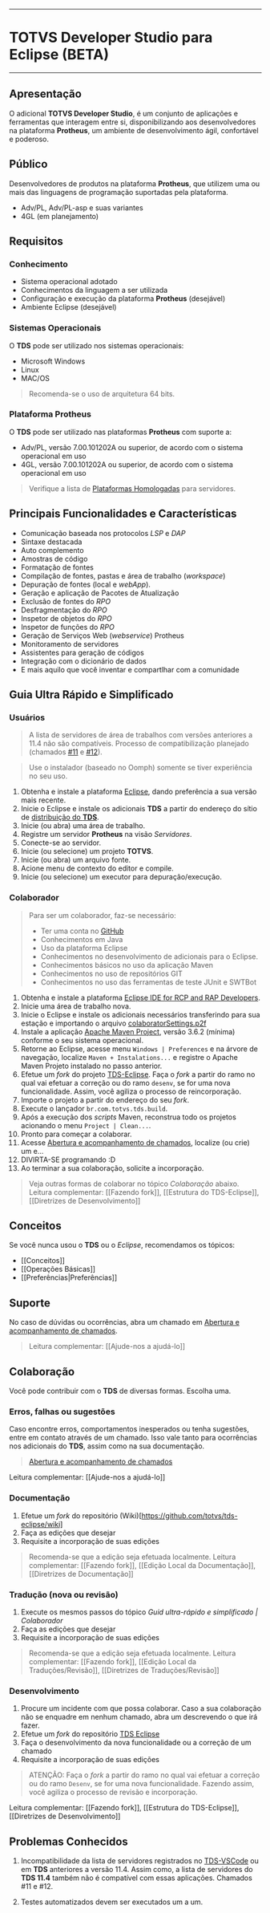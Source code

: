 ***
# TOTVS Developer Studio para Eclipse (BETA)
***

## Apresentação

O adicional **TOTVS Developer Studio**, é um conjunto de aplicações e ferramentas que interagem entre si, disponibilizando aos desenvolvedores na plataforma **Protheus**, um ambiente de desenvolvimento ágil, confortável e poderoso.

## Público

Desenvolvedores de produtos na plataforma **Protheus**, que utilizem uma ou mais das linguagens de programação suportadas pela plataforma.

* Adv/PL, Adv/PL-asp e suas variantes
* 4GL (em planejamento)

## Requisitos

### Conhecimento

* Sistema operacional adotado
* Conhecimentos da linguagem a ser utilizada
* Configuração e execução da plataforma **Protheus** (desejável)
* Ambiente Eclipse (desejável)

### Sistemas Operacionais

O **TDS** pode ser utilizado nos sistemas operacionais:

* Microsoft Windows
* Linux
* MAC/OS 

> Recomenda-se o uso de arquitetura 64 bits.

### Plataforma Protheus

O **TDS** pode ser utilizado nas plataformas **Protheus** com suporte a:

* Adv/PL, versão 7.00.101202A ou superior, de acordo com o sistema operacional em uso
* 4GL, versão 7.00.101202A ou superior, de acordo com o sistema operacional em uso

> Verifique a lista de [Plataformas Homologadas](http://tdn.totvs.com/x/MQW-Ag) para servidores.
    
## Principais Funcionalidades e Características

* Comunicação baseada nos protocolos _LSP_ e _DAP_
* Sintaxe destacada
* Auto complemento
* Amostras de código
* Formatação de fontes
* Compilação de fontes, pastas e área de trabalho (_workspace_)
* Depuração de fontes (local e _webApp_).
* Geração e aplicação de Pacotes de Atualização
* Exclusão de fontes do _RPO_
* Desfragmentação do _RPO_
* Inspetor de objetos do _RPO_
* Inspetor de funções do _RPO_
* Geração de Serviços Web (_webservice_) Protheus
* Monitoramento de servidores
* Assistentes para geração de códigos
* Integração com o dicionário de dados
* E mais aquilo que você inventar e compartlhar com a comunidade

## Guia Ultra Rápido e Simplificado 

### Usuários

> A lista de servidores de área de trabalhos com versões anteriores a 11.4 não são compatíveis.
Processo de compatibilização planejado (chamados [#11](https://github.com/totvs/tds-eclipse/issues/11) e [#12](https://github.com/totvs/tds-eclipse/issues/12)).

> Use o instalador (baseado no Oomph) somente se tiver experiência no seu uso.

1. Obtenha e instale a plataforma [Eclipse](https://www.eclipse.org/downloads/packages/), dando preferência a sua versão mais recente.
2. Inicie o Eclipse e instale os adicionais **TDS** a partir do endereço do sítio de [distribuição do **TDS**](http://ds.totvs.com/updates/tds11.4). 
3. Inicie (ou abra) uma área de trabalho.
4. Registre um servidor **Protheus** na visão _Servidores_.
5. Conecte-se ao servidor.
6. Inicie (ou selecione) um projeto **TOTVS**.
7. Inicie (ou abra) um arquivo fonte.
8. Acione menu de contexto do editor e compile.
9. Inicie (ou selecione) um executor para depuração/execução.

### Colaborador

> Para ser um colaborador, faz-se necessário:
> - Ter uma conta no [GitHub](https://github.com)
> - Conhecimentos em Java
> - Uso da plataforma Eclipse
> - Conhecimentos no desenvolvimento de adicionais para o Eclipse.
> - Conhecimentos básicos no uso da aplicação Maven
> - Conhecimentos no uso de repositórios GIT
> - Conhecimentos no uso das ferramentas de teste JUnit e SWTBot

1. Obtenha e instale a plataforma [Eclipse IDE for RCP and RAP Developers](https://www.eclipse.org/downloads/packages/release/2019-09/r/eclipse-ide-rcp-and-rap-developers-includes-incubating-components).
2. Inicie uma área de trabalho nova.
3. Inicie o Eclipse e instale os adicionais necessários transferindo para sua estação e importando o arquivo [colaboratorSettings.p2f](colaboratorSettings.p2f)
4. Instale a aplicação [Apache Maven Project](http://maven.apache.org/download.cgi), versão 3.6.2 (mínima) conforme o seu sistema operacional.
5. Retorne ao Eclipse, acesse menu `Windows | Preferences` e na árvore de navegação, localize `Maven + Instalations...` e registre o Apache Maven Projeto instalado no passo anterior.
6. Efetue um _fork_ do projeto [TDS-Eclipse](https://github.com/totvs/tds-eclipse). Faça o _fork_ a partir do ramo no qual vai efetuar a correção ou do ramo `desenv`, se for uma nova funcionalidade. Assim, você agiliza o processo de reincorporação.
7. Importe o projeto a partir do endereço do seu _fork_.
9. Execute o lançador `br.com.totvs.tds.build`.
10. Após a execução dos _scripts_ Maven, reconstrua todo os projetos acionando o menu `Project | Clean...`.
11. Pronto para começar a colaborar.
12. Acesse [Abertura e acompanhamento de chamados](https://github.com/totvs/tds-eclipse/issues), localize (ou crie) um e...
13. DIVIRTA-SE programando :D
14. Ao terminar a sua colaboração, solicite a incorporação.

> Veja outras formas de colaborar no tópico _Colaboração_ abaixo.
> Leitura complementar: [[Fazendo fork]], [[Estrutura do TDS-Eclipse]], [[Diretrizes de Desenvolvimento]]

## Conceitos

Se você nunca usou o **TDS** ou o _Eclipse_, recomendamos os tópicos:

* [[Conceitos]]
* [[Operações Básicas]]
* [[Preferências|Preferências]]

## Suporte

No caso de dúvidas ou ocorrências, abra um chamado em [Abertura e acompanhamento de chamados](https://github.com/totvs/tds-eclipse/issues).

> Leitura complementar: [[Ajude-nos a ajudá-lo]]

## Colaboração

Você pode contribuir com o **TDS** de diversas formas. Escolha uma.

### Erros, falhas ou sugestões

Caso encontre erros, comportamentos inesperados ou tenha sugestões, entre em contato através de um chamado.
Isso vale tanto para ocorrências nos adicionais do **TDS**, assim como na sua documentação.

> [Abertura e acompanhamento de chamados](https://github.com/totvs/tds-eclipse/issues)

Leitura complementar: [[Ajude-nos a ajudá-lo]]

### Documentação

1. Efetue um _fork_ do repositório (Wiki)[https://github.com/totvs/tds-eclipse/wiki]
2. Faça as edições que desejar
3. Requisite a incorporação de suas edições

> Recomenda-se que a edição seja efetuada localmente. 
> Leitura complementar: [[Fazendo fork]], [[Edição Local da Documentação]], [[Diretrizes de Documentação]]

### Tradução (nova ou revisão)

1. Execute os mesmos passos do tópico _Guid ultra-rápido e simplificado | Colaborador_
2. Faça as edições que desejar
3. Requisite a incorporação de suas edições

> Recomenda-se que a edição seja efetuada localmente. 
> Leitura complementar: [[Fazendo fork]], [[Edição Local da Traduções/Revisão]], [[Diretrizes de Traduções/Revisão]]

### Desenvolvimento

1. Procure um incidente com que possa colaborar.
  Caso a sua colaboração não se enquadre em nenhum chamado, abra um descrevendo o que irá fazer.
2. Efetue um _fork_ do repositório [TDS Eclipse](https://github.com/totvs/tds-eclipse)
3. Faça o desenvolvimento da nova funcionalidade ou a correção de um chamado
4. Requisite a incorporação de suas edições

> ATENÇÃO: Faça o _fork_ a partir do ramo no qual vai efetuar a correção ou do ramo `Desenv`, se for uma nova funcionalidade.
> Fazendo assim, você agiliza o processo de revisão e incorporação.

Leitura complementar: [[Fazendo fork]], [[Estrutura do TDS-Eclipse]], [[Diretrizes de Desenvolvimento]]

## Problemas Conhecidos

1. Incompatibilidade da lista de servidores registrados no [TDS-VSCode](https://github.com/totvs/tds-vscode) ou em **TDS** anteriores a versão 11.4. Assim como, a lista de servidores do **TDS 11.4** também não é compatível com essas aplicações.
Chamados #11 e #12.

2. Testes automatizados devem ser executados um a um.